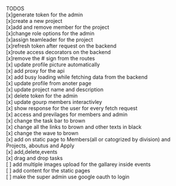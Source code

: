 TODOS<br/>
    [x]generate token for the admin\
    [x]create a new project\
    [x]add and remove member for the project\
    [x]change role options for the admin\
    [x]assign teamleader for the project\
    [x]refresh token after request on the backend\
    [x]route access decorators on the backend\
    [x]remove the # sign from the routes\
    [x] update profile picture automatically\
    [x] add proxy for the api\
    [x] add busy loading while fetching data from the backend\
    [x] update profile from anoter page\
    [x] update project name and description\
    [x] delete token for the admin\
    [x] update gourp members interactivley\
    [x] show response for the user for every fetch request\
    [x] access and previlages for members and admin\
    [x] change the task bar to brown\
    [x] change all the links to brown and other texts in black\
    [x] change the wave to brown\
    [x] add on static page to Members(all or catogrized by division) and Projects, aboutus and Apply\
    [x] add,delete,events\
    [x] drag and drop tasks\
    [ ] add multiple images upload for the gallarey inside  events\
    [ ] add content for the static pages\
    [ ] make the super admin use google oauth to login
        
    
    
    
